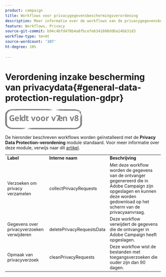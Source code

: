 ```yaml
---
product: campaign
title: Workflows voor privacygegevensbeschermingsverordening
description: Meer informatie over de workflows van de privacygegevensbeschermingsverordening
feature: Workflows, Privacy
source-git-commit: b94c4bfd478b4a8fbcefe6341608dd6a14bb31d3
workflow-type: tm+mt
source-wordcount: '107'
ht-degree: 10%

---
```



# Verordening inzake bescherming van privacydata{#general-data-protection-regulation-gdpr}

![](../../assets/common.svg)

De hieronder beschreven workflows worden geïnstalleerd met de **Privacy Data Protection-verordening** module standaard. Voor meer informatie over deze module, verwijs naar dit [artikel](https://helpx.adobe.com/nl/campaign/kb/acc-privacy.html).

<table> 
 <tbody> 
  <tr> 
   <td> <strong>Label</strong><br /> </td> 
   <td> <strong>Interne naam</strong><br /> </td> 
   <td> <strong>Beschrijving</strong><br /> </td> 
  </tr> 
  <tr> 
   <td> <span class="uicontrol">Verzoeken om privacy verzamelen</span> <br /> </td> 
   <td> <span class="uicontrol">collectPrivacyRequests</span> <br /> </td> 
   <td> Met deze workflow worden de gegevens van de ontvanger gegenereerd die in Adobe Campaign zijn opgeslagen en kunnen deze worden gedownload op het scherm van de privacyaanvraag.<br /> </td> 
  </tr> 
  <tr> 
   <td> <span class="uicontrol">Gegevens over privacyverzoeken verwijderen</span> <br /> </td> 
   <td> <span class="uicontrol">deletePrivacyRequestsData</span> <br /> </td> 
   <td> Deze workflow verwijdert de gegevens die de ontvanger in Adobe Campaign heeft opgeslagen.<br /> </td> 
  </tr> 
  <tr> 
   <td> <span class="uicontrol">Opmaak van privacyverzoek</span> <br /> </td> 
   <td> <span class="uicontrol">cleanPrivacyRequests</span> <br /> </td> 
   <td> Deze workflow wist de bestanden met toegangsverzoeken die ouder zijn dan 90 dagen.<br /> </td> 
  </tr> 
 </tbody> 
</table>

